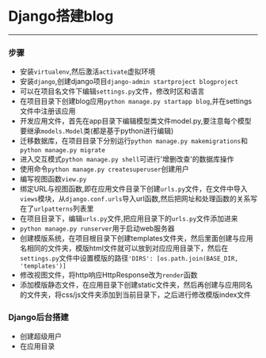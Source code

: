 # Django搭建blog 
___
### 步骤
* 安装`virtualenv`,然后激活`activate`虚拟环境
* 安装`django`,创建django项目`django-admin startproject blogproject`
* 可以在项目名文件下编辑`settings.py`文件，修改时区和语言
* 在项目目录下创建blog应用`python manage.py startapp blog`,并在settings文件中注册该应用
* 开发应用文件，首先在app目录下编辑模型类文件model.py,要注意每个模型要继承`models.Model`类(都是基于python进行编辑)
* 迁移数据库，在项目目录下分别运行`python manage.py makemigrations`和`python manage.py migrate`
* 进入交互模式`python manage.py shell`可进行'增删改查'的数据库操作
* 使用命令`python manage.py createsuperuser`创建用户
* 编写视图函数`view.py`
* 绑定URL与视图函数,即在应用文件目录下创建`urls.py`文件，在文件中导入`views`模块，从`django.conf.urls`导入url函数,然后把网址和处理函数的关系写在了`urlpatterns`列表里
* 在项目目录下，编辑`urls.py`文件,把应用目录下的`urls.py`文件添加进来
* `python manage.py runserver`用于启动web服务器
* 创建模版系统，在项目根目录下创建templates文件夹，然后里面创建与应用名相同的文件夹，模版html文件就可以放到对应应用目录下，然后在`settings.py`文件中设置模版的路径`'DIRS': [os.path.join(BASE_DIR, 'templates')]`
* 修改视图文件，将http响应HttpResponse改为`render`函数
* 添加模版静态文件，在应用目录下创建static文件夹，然后再创建与应用同名的文件夹，将css/js文件夹添加到当前目录下，之后进行修改模版index文件

### Django后台搭建
* 创建超级用户
* 在应用目录
